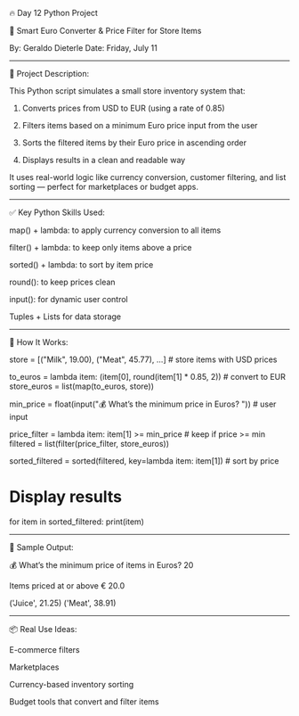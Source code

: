 🔥 Day 12 Python Project

🛒 Smart Euro Converter & Price Filter for Store Items

By: Geraldo Dieterle
Date: Friday, July 11


---

📌 Project Description:

This Python script simulates a small store inventory system that:

1. Converts prices from USD to EUR (using a rate of 0.85)


2. Filters items based on a minimum Euro price input from the user


3. Sorts the filtered items by their Euro price in ascending order


4. Displays results in a clean and readable way



It uses real-world logic like currency conversion, customer filtering, and list sorting — perfect for marketplaces or budget apps.


---

✅ Key Python Skills Used:

map() + lambda: to apply currency conversion to all items

filter() + lambda: to keep only items above a price

sorted() + lambda: to sort by item price

round(): to keep prices clean

input(): for dynamic user control

Tuples + Lists for data storage



---

🧠 How It Works:

store = [("Milk", 19.00), ("Meat", 45.77), ...]  # store items with USD prices

to_euros = lambda item: (item[0], round(item[1] * 0.85, 2))  # convert to EUR
store_euros = list(map(to_euros, store))

min_price = float(input("💰 What’s the minimum price in Euros? "))  # user input

price_filter = lambda item: item[1] >= min_price  # keep if price >= min
filtered = list(filter(price_filter, store_euros))

sorted_filtered = sorted(filtered, key=lambda item: item[1])  # sort by price

# Display results
for item in sorted_filtered:
    print(item)


---

🧪 Sample Output:

💰 What’s the minimum price of items in Euros? 20

Items priced at or above € 20.0

('Juice', 21.25)
('Meat', 38.91)


---

📦 Real Use Ideas:

E-commerce filters

Marketplaces

Currency-based inventory sorting

Budget tools that convert and filter items
